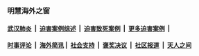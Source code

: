 
### 明慧海外之窗

####  [武汉肺炎](indexes/365.md?t=03201400) &nbsp;|&nbsp;  [迫害案例综述](indexes/328.md?t=03201400) &nbsp;|&nbsp; [迫害致死案例](indexes/277.md?t=03201400)  &nbsp;|&nbsp; [更多迫害案例](indexes/81.md?t=03201400)  &nbsp;|&nbsp; 
####  [时事评论](indexes/19.md?t=03201400) &nbsp;|&nbsp; [海外简讯](indexes/245.md?t=03201400)&nbsp;|&nbsp;  [社会支持](indexes/140.md?t=03201400) &nbsp;|&nbsp; [褒奖决议](indexes/282.md?t=03201400) &nbsp;|&nbsp; [社区报道](indexes/91.md?t=03201400)  &nbsp;|&nbsp; [天人之间](indexes/78.md?t=03201400) 

